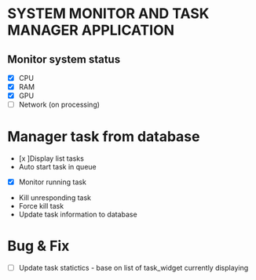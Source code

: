 # SYSTEM MONITOR AND TASK MANAGER APPLICATION
## Monitor system status
- [x] CPU
- [x] RAM
- [x] GPU
- [ ] Network (on processing)
# Manager task from database
- [x ]Display list tasks
- Auto start task in queue
- [x] Monitor running task
- Kill unresponding task
- Force kill task
- Update task information to database

# Bug & Fix
- [ ] Update task statictics -  base on list of task_widget currently displaying